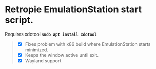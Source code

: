 # Retropie EmulationStation start script.<br>
Requires xdotool **`sudo apt install xdotool`**<br>
> - [x] Fixes problem with x86 build where EmulationStation starts minimized.<br>
> - [x] Keeps the window active until exit.<br>
> - [x] Wayland support
